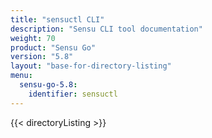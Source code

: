 ```yaml
---
title: "sensuctl CLI"
description: "Sensu CLI tool documentation"
weight: 70
product: "Sensu Go"
version: "5.8"
layout: "base-for-directory-listing"
menu:
  sensu-go-5.8:
    identifier: sensuctl
---
```


{{< directoryListing >}}
